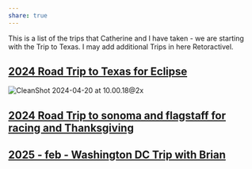 ```yaml
---
share: true
---
```

This is a list of the trips that Catherine and I have taken - we are starting with the Trip to Texas.  I may add additional Trips in here Retoractivel.

## [2024 Road Trip to Texas for Eclipse](./2024-eclipse-texas-roadtrip/index.md)

![CleanShot 2024-04-20 at 10.00.18@2x](../attachments/CleanShot%202024-04-20%20at%2010.00.18@2x.png)

## [2024 Road Trip to sonoma and flagstaff for racing and Thanksgiving](./2024-11-Sonoma-thanksgiving/index.md)


## [2025 - feb - Washington DC Trip with Brian](./2025-02-Washington-DC/index.md)

